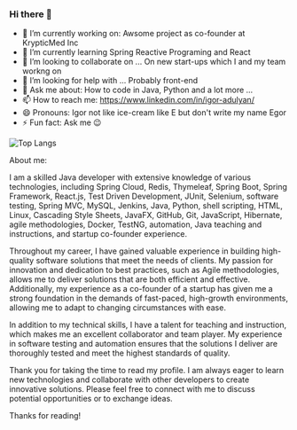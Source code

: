 ### Hi there 👋

<!--**igoradulian/igoradulian** is a ✨ _special_ ✨ repository because its `README.md` (this file) appears on your GitHub profile.-->

- 🔭 I’m currently working on: Awsome project as co-founder at KrypticMed Inc
- 🌱 I’m currently learning Spring Reactive Programing and React
- 👯 I’m looking to collaborate on ... On new start-ups which I and my team workng on
- 🤔 I’m looking for help with ... Probably front-end
- 💬 Ask me about: How to code in Java, Python and a lot more ...
- 📫 How to reach me: https://www.linkedin.com/in/igor-adulyan/
- 😄 Pronouns: Igor not like ice-cream like E but don't write my name Egor
- ⚡ Fun fact: Ask me 😉

![Top Langs](https://github-readme-stats.vercel.app/api/top-langs/?username=igoradulian&langs_count=10)

About me:

I am a skilled Java developer with extensive knowledge of various technologies, including Spring Cloud, Redis, Thymeleaf, Spring Boot, Spring Framework, React.js, Test Driven Development, JUnit, Selenium, software testing, Spring MVC, MySQL, Jenkins, Java, Python, shell scripting, HTML, Linux, Cascading Style Sheets, JavaFX, GitHub, Git, JavaScript, Hibernate, agile methodologies, Docker, TestNG, automation, Java teaching and instructions, and startup co-founder experience.

Throughout my career, I have gained valuable experience in building high-quality software solutions that meet the needs of clients. My passion for innovation and dedication to best practices, such as Agile methodologies, allows me to deliver solutions that are both efficient and effective. Additionally, my experience as a co-founder of a startup has given me a strong foundation in the demands of fast-paced, high-growth environments, allowing me to adapt to changing circumstances with ease.

In addition to my technical skills, I have a talent for teaching and instruction, which makes me an excellent collaborator and team player. My experience in software testing and automation ensures that the solutions I deliver are thoroughly tested and meet the highest standards of quality.

Thank you for taking the time to read my profile. I am always eager to learn new technologies and collaborate with other developers to create innovative solutions. Please feel free to connect with me to discuss potential opportunities or to exchange ideas.

Thanks for reading!
